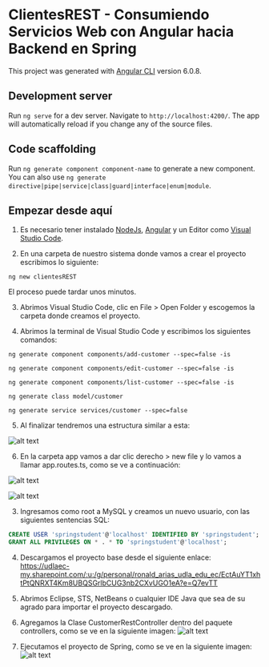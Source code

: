 # ClientesREST - Consumiendo Servicios Web con Angular hacia Backend en Spring

This project was generated with [Angular CLI](https://github.com/angular/angular-cli) version 6.0.8.

## Development server

Run `ng serve` for a dev server. Navigate to `http://localhost:4200/`. The app will automatically reload if you change any of the source files.

## Code scaffolding

Run `ng generate component component-name` to generate a new component. You can also use `ng generate directive|pipe|service|class|guard|interface|enum|module`.

## Empezar desde aquí

1. Es necesario tener instalado [NodeJs](https://nodejs.org/es/), [Angular](https://cli.angular.io/) y un Editor como [Visual Studio Code](https://code.visualstudio.com/download).

2. En una carpeta de nuestro sistema donde vamos a crear el proyecto escribimos lo siguiente:

`ng new clientesREST`

El proceso puede tardar unos minutos.

3. Abrimos Visual Studio Code, clic en File > Open Folder y escogemos la carpeta donde creamos el proyecto.

4. Abrimos la terminal de Visual Studio Code y escribimos los siguientes comandos:

`ng generate component components/add-customer --spec=false -is`

`ng generate component components/edit-customer --spec=false -is`

`ng generate component components/list-customer --spec=false -is`

`ng generate class model/customer`

`ng generate service services/customer --spec=false`

5. Al finalizar tendremos una estructura similar a esta:

![alt text][logo]

[logo]: https://i.gyazo.com/d9b3fbf61b095f10826d14fa4913be94.png "Estructura del proyecto"

6. En la carpeta app vamos a dar clic derecho > new file y lo vamos a llamar app.routes.ts, como se ve a continuación:

![alt text][logo1]

[logo1]: https://i.gyazo.com/776ff202808d37597dac747b4df16da6.png "Crear ruta"
![alt text][logo2]

[logo2]: https://i.gyazo.com/139fc74bb47ca4e1565b5ccfe4ded665.png "Crear ruta"


3. Ingresamos como root a MySQL y creamos un nuevo usuario, con las siguientes sentencias SQL:
```sql
CREATE USER 'springstudent'@'localhost' IDENTIFIED BY 'springstudent';
GRANT ALL PRIVILEGES ON * . * TO 'springstudent'@'localhost';
```

4. Descargamos el proyecto base desde el siguiente enlace:
https://udlaec-my.sharepoint.com/:u:/g/personal/ronald_arias_udla_edu_ec/EctAuYT1xhtPtQNRXT4Km8UBQSGrlbCUG3nb2CXvUGO1eA?e=Q7evTT

5. Abrimos Eclipse, STS, NetBeans o cualquier IDE Java que sea de su agrado para importar el proyecto descargado.

6. Agregamos la Clase CustomerRestController dentro del paquete controllers, como se ve en la siguiente imagen:
![alt text][logo]


8. Ejecutamos el proyecto de Spring, como se ve en la siguiente imagen:
![alt text][logo2]

[logo2]: https://i.gyazo.com/0ee676536da1f50600fd14338d531928.png "Ejecutar"



